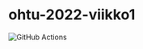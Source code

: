 # ohtu-2022-viikko1

![GitHub Actions](https://github.com/Ejo0/ohtu-2022-viikko1/workflows/CI/badge.svg)
